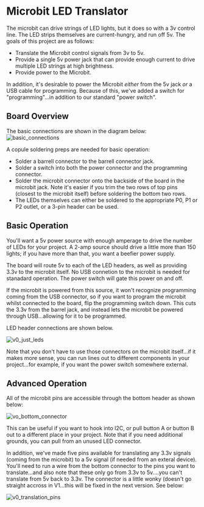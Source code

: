 # Microbit LED Translator

The microbit can drive strings of LED lights, but it does so with a 3v control line.  The LED strips themselves are current-hungry, and run off 5v.  The goals of this project are as follows:

* Translate the Microbit control signals from 3v to 5v.
* Provide a single 5v power jack that can provide enough current to drive multiple LED strings at high brightness.
* Provide power to the Microbit.


In addition, it's desirable to power the Microbit *either* from the 5v jack *or* a USB cable for programming.  Because of this, we've added a switch for "programming"...in addition to our standard "power switch".

## Board Overview

The basic connections are shown in the diagram below:
![basic_connections](https://github.com/gsalaman/microbit_led_translator/assets/43499190/6d60134f-ddb6-49f2-bba4-7fb4bb62e5ec)

A copule soldering preps are needed for basic operation:
* Solder a barrell connector to the barrell connector jack.
* Solder a switch into both the power connector and the programming connector.
* Solder the microbit connector onto the backside of the board in the microbit jack.  Note it's easier if you trim the two rows of top pins (closest to the microbit itself) before soldering the bottom two rows.
* The LEDs themselves can either be soldered to the appropriate P0, P1 or P2 outlet, or a 3-pin header can be used.

## Basic Operation
You'll want a 5v power source with enough amperage to drive the number of LEDs for your project.  A 2-amp source should drive a little more than 150 lights; if you have more than that, you want a beefier power supply.

The board will route 5v to each of the LED headers, as well as providing 3.3v to the microbit itself.  No USB connetion to the microbit is needed for stanadard operation.  The power switch will gate this power on and off.

If the microbit is powered from this source, it won't recognize programming coming from the USB connector, so if you want to program the microbit whilst connected to the board, flip the programming switch down.  This cuts the 3.3v from the barrel jack, and instead lets the microbit be powered through USB...allowing for it to be programmed. 

LED header connections are shown below.

![v0_just_leds](https://github.com/gsalaman/microbit_led_translator/assets/43499190/855e4c6d-17d1-4fa2-ae7b-10f8b7fa8499)

Note that you don't have to use those connectors on the microbit itself...if it makes more sense, you can run lines out to different components in your project...for example, if you want the power switch somewhere external.

## Advanced Operation
All of the microbit pins are accessible through the bottom header as shown below:

![vo_bottom_connector](https://github.com/gsalaman/microbit_led_translator/assets/43499190/4ef784af-96f0-4d4e-aea7-f7f57547f29f)

This can be useful if you want to hook into I2C, or pull button A or button B out to a different place in your project.  Note that if you need additional grounds, you can pull from an unused LED connector.

In addition, we've made five pins available for translating any 3.3v signals (coming from the microbit) to a 5v signal (if needed from an exteral device).  You'll need to run a wire from the bottom connector to the pins you want to translate...and also note that these only go from 3.3v to 5v....you can't translate from 5v back to 3.3v.  The connector is a little wonky (doesn't go straight accross in V1...this will be fixed in the next version.  See below:

![v0_translation_pins](https://github.com/gsalaman/microbit_led_translator/assets/43499190/47d63c1c-f689-45ef-b097-c1fbfef39a25)

